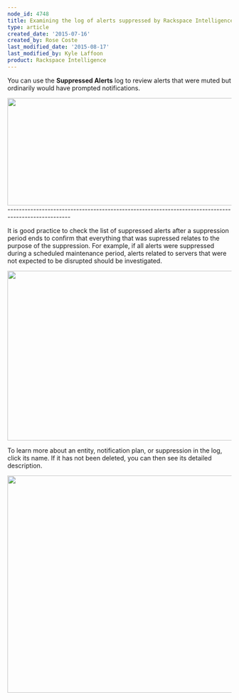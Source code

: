 ```yaml
---
node_id: 4748
title: Examining the log of alerts suppressed by Rackspace Intelligence
type: article
created_date: '2015-07-16'
created_by: Rose Coste
last_modified_date: '2015-08-17'
last_modified_by: Kyle Laffoon
product: Rackspace Intelligence
---
```


You can use the **Suppressed Alerts** log to review alerts that were
muted but ordinarily would have prompted notifications.

<img src="https://8026b2e3760e2433679c-fffceaebb8c6ee053c935e8915a3fbe7.ssl.cf2.rackcdn.com/field/image/4748.1a.png" width="735" height="242" />
----------------------------------------------------------------------------------------------------

It is good practice to check the list of suppressed alerts after a
suppression period ends to confirm that everything that was supressed
relates to the purpose of the suppression. For example, if all alerts
were suppressed during a scheduled maintenance period, alerts related to
servers that were not expected to be disrupted should be investigated.

<img src="https://8026b2e3760e2433679c-fffceaebb8c6ee053c935e8915a3fbe7.ssl.cf2.rackcdn.com/field/image/intelligence-suppression-log.png" width="703" height="382" />

To learn more about an entity, notification plan, or suppression in the
log, click its name. If it has not been deleted, you can then see its
detailed description.

<img src="https://8026b2e3760e2433679c-fffceaebb8c6ee053c935e8915a3fbe7.ssl.cf2.rackcdn.com/field/image/intelligence-suppression-inactive.png" width="545" height="489" />

